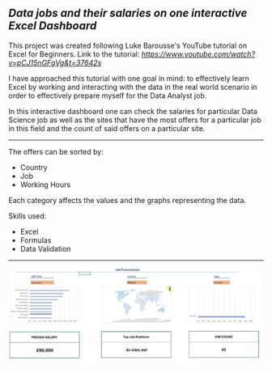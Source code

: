 ***Data jobs and their salaries on one interactive Excel Dashboard***
-
This project was created following Luke Barousse's YouTube tutorial on Excel for Beginners.
Link to the tutorial: *https://www.youtube.com/watch?v=pCJ15nGFgVg&t=37642s* 

I have approached this tutorial with one goal in mind: to effectively learn Excel by working and interacting with the data in the real world scenario in order to effectively prepare myself for the Data Analyst job.

In this interactive dashboard one can check the salaries for particular Data Science job as well as the sites that have the most offers for a particular job in this field and the count of said offers on a particular site.

---

The offers can be sorted by:
- Country
- Job
- Working Hours

Each category affects the values and the graphs representing the data. 

Skills used:
- Excel
- Formulas
- Data Validation

---
![image info](images/Dashboard_screenshot.png)
